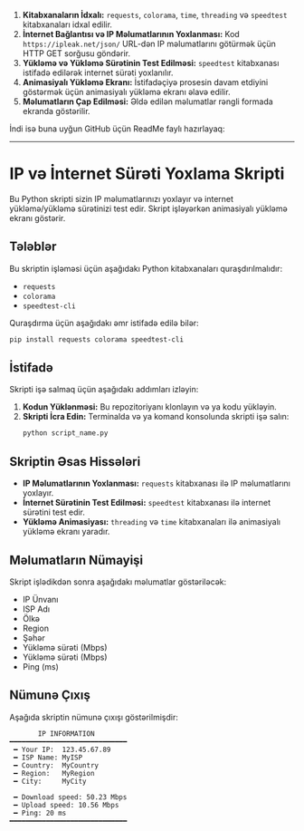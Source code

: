 1. **Kitabxanaların İdxalı:** `requests`, `colorama`, `time`, `threading` və `speedtest` kitabxanaları idxal edilir.
2. **İnternet Bağlantısı və IP Məlumatlarının Yoxlanması:** Kod `https://ipleak.net/json/` URL-dən IP məlumatlarını götürmək üçün HTTP GET sorğusu göndərir.
3. **Yükləmə və Yükləmə Sürətinin Test Edilməsi:** `speedtest` kitabxanası istifadə edilərək internet sürəti yoxlanılır.
4. **Animasiyalı Yükləmə Ekranı:** İstifadəçiyə prosesin davam etdiyini göstərmək üçün animasiyalı yükləmə ekranı əlavə edilir.
5. **Məlumatların Çap Edilməsi:** Əldə edilən məlumatlar rəngli formada ekranda göstərilir.

İndi isə buna uyğun GitHub üçün ReadMe faylı hazırlayaq:

---

# IP və İnternet Sürəti Yoxlama Skripti

Bu Python skripti sizin IP məlumatlarınızı yoxlayır və internet yükləmə/yükləmə sürətinizi test edir. Skript işləyərkən animasiyalı yükləmə ekranı göstərir.

## Tələblər

Bu skriptin işləməsi üçün aşağıdakı Python kitabxanaları quraşdırılmalıdır:
- `requests`
- `colorama`
- `speedtest-cli`

Quraşdırma üçün aşağıdakı əmr istifadə edilə bilər:
```sh
pip install requests colorama speedtest-cli
```

## İstifadə

Skripti işə salmaq üçün aşağıdakı addımları izləyin:

1. **Kodun Yüklənməsi:** Bu repozitoriyanı klonlayın və ya kodu yükləyin.
2. **Skripti İcra Edin:** Terminalda və ya komand konsolunda skripti işə salın:
    ```sh
    python script_name.py
    ```

## Skriptin Əsas Hissələri

- **IP Məlumatlarının Yoxlanması:** `requests` kitabxanası ilə IP məlumatlarını yoxlayır.
- **İnternet Sürətinin Test Edilməsi:** `speedtest` kitabxanası ilə internet sürətini test edir.
- **Yükləmə Animasiyası:** `threading` və `time` kitabxanaları ilə animasiyalı yükləmə ekranı yaradır.

## Məlumatların Nümayişi

Skript işlədikdən sonra aşağıdakı məlumatlar göstəriləcək:
- IP Ünvanı
- ISP Adı
- Ölkə
- Region
- Şəhər
- Yükləmə sürəti (Mbps)
- Yükləmə sürəti (Mbps)
- Ping (ms)

## Nümunə Çıxış

Aşağıda skriptin nümunə çıxışı göstərilmişdir:

```
       IP INFORMATION
━━━━━━━━━━━━━━━━━━━━━━━━━━━━━
 ━ Your IP:  123.45.67.89
 ━ ISP Name: MyISP
 ━ Country:  MyCountry
 ━ Region:   MyRegion
 ━ City:     MyCity

 ━ Download speed: 50.23 Mbps
 ━ Upload speed: 10.56 Mbps
 ━ Ping: 20 ms
━━━━━━━━━━━━━━━━━━━━━━━━━━━━━
```


